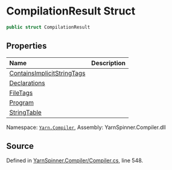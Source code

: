 # CompilationResult Struct


```csharp
public struct CompilationResult
```



## Properties
|Name|Description|
|:---|:---|
|[ContainsImplicitStringTags](/api/csharp/yarn.compiler/compilationresult.containsimplicitstringtags.md)||
|[Declarations](/api/csharp/yarn.compiler/compilationresult.declarations.md)||
|[FileTags](/api/csharp/yarn.compiler/compilationresult.filetags.md)||
|[Program](/api/csharp/yarn.compiler/compilationresult.program.md)||
|[StringTable](/api/csharp/yarn.compiler/compilationresult.stringtable.md)||
<div class="class-metadata">

Namespace: [`Yarn.Compiler`](/api/csharp/yarn.compiler/README.md), Assembly: YarnSpinner.Compiler.dll
</div>

## Source
Defined in [YarnSpinner.Compiler/Compiler.cs](https://github.com/YarnSpinnerTool/YarnSpinner//blob/develop/YarnSpinner.Compiler/Compiler.cs#L548), line 548.
